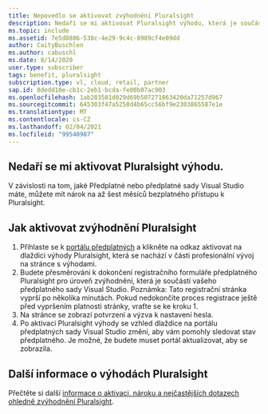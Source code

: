 ```yaml
---
title: Nepovedlo se aktivovat zvýhodnění Pluralsight
description: Nedaří se mi aktivovat Pluralsight výhodu, která je součástí mého předplatného sady Visual Studio?
ms.topic: include
ms.assetid: 7e5d8886-538c-4e29-9c4c-8989cf4e09dd
author: CaityBuschlen
ms.author: cabuschl
ms.date: 8/14/2020
user.type: subscriber
tags: benefit, pluralsight
subscription.type: vl, cloud, retail, partner
sap.id: 8dedd10e-cb1c-2eb1-bcda-fe00b07ac903
ms.openlocfilehash: 1ab283581d029d69b507271863420da71257d967
ms.sourcegitcommit: 645303f47a5258d4b65cc56bf9e2303865587e1e
ms.translationtype: MT
ms.contentlocale: cs-CZ
ms.lasthandoff: 02/04/2021
ms.locfileid: "99540987"
---
```

## <a name="im-unable-to-activate-my-pluralsight-benefit"></a>Nedaří se mi aktivovat Pluralsight výhodu.

V závislosti na tom, jaké Předplatné nebo předplatné sady Visual Studio máte, můžete mít nárok na až šest měsíců bezplatného přístupu k Pluralsight.  

## <a name="how-to-activate-your-pluralsight-benefit"></a>Jak aktivovat zvýhodnění Pluralsight
  
1. Přihlaste se k [portálu předplatných](https://my.visualstudio.com/benefits) a klikněte na odkaz aktivovat na dlaždici výhody Pluralsight, která se nachází v části profesionální vývoj na stránce s výhodami. 
1. Budete přesměrováni k dokončení registračního formuláře předplatného Pluralsight pro úroveň zvýhodnění, která je součástí vašeho předplatného sady Visual Studio. Poznámka: Tato registrační stránka vyprší po několika minutách. Pokud nedokončíte proces registrace ještě před vypršením platnosti stránky, vraťte se ke kroku 1. 
1. Na stránce se zobrazí potvrzení a výzva k nastavení hesla. 
1. Po aktivaci Pluralsight výhody se vzhled dlaždice na portálu předplatných sady Visual Studio změní, aby vám pomohly sledovat stav předplatného. Je možné, že budete muset portál aktualizovat, aby se zobrazila. 

## <a name="more-information-about-the-pluralsight-benefit"></a>Další informace o výhodách Pluralsight

Přečtěte si další [informace o aktivaci, nároku a nejčastějších dotazech ohledně zvýhodnění Pluralsight](https://docs.microsoft.com/visualstudio/subscriptions/vs-pluralsight).  